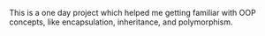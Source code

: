 This is a one day project which helped me getting familiar with OOP concepts, like encapsulation, inheritance, and polymorphism.
